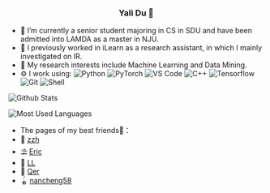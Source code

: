 ### <p align="center">Yali Du 🚀</p>
 
- 🏢 I’m currently a senior student majoring in CS in SDU and have been admitted into LAMDA as a master in NJU.
- 🌱 I previously worked in iLearn as a research assistant, in which I mainly investigated on IR. 
- 🔭 My research interests include Machine Learning and Data Mining.
- ⚙️ I work using: 	  ![Python](https://img.shields.io/badge/-Python-8fcfd1?style=plastic&logo=Python)
![PyTorch](https://img.shields.io/badge/-PyTorch-EE4C2C?style=plastic&logo=pytorch)
  ![VS Code](https://img.shields.io/badge/-VS%20Code-007ACC?style=plastic&logo=visual-studio-code)
![C++](https://img.shields.io/badge/-C++-00599C?style=plastic&logo=cplusplus)
 ![Tensorflow](https://img.shields.io/badge/-Tensorflow-FF6F00?style=plastic&logo=tensorflow)
  ![Git](https://img.shields.io/badge/-Git-black?style=plastic&logo=git)
  ![Shell](https://img.shields.io/badge/-Shell-blasck?style=plastic&logo=Shell)

![Github Stats](https://github-readme-stats.vercel.app/api?username=liliyae&show_icons=true&count_private=true)

![Most Used Languages](https://github-readme-stats.vercel.app/api/top-langs/?username=liliyae&layout=compact)

- The pages of my best friends💎：
- 🎀 [zzh](http://playerz.plus/) 
- ⛱️ [Eric](https://eirc-whyte.github.io/) 
- 🧸 [LL](https://naylenv.github.io/) 
- 🔮 [Qer](https://github.com/wbxl2000) 
- 🪀 [nancheng58](https://blog.nancheng58.cn/)

